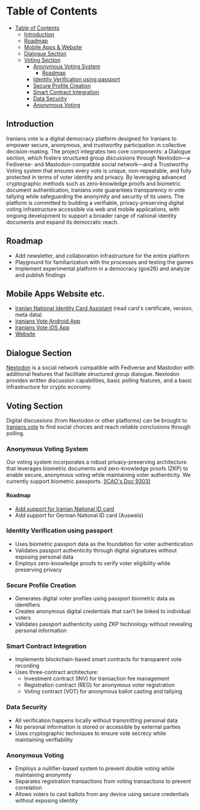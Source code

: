 # Table of Contents
- [Table of Contents](#table-of-contents)
  - [Introduction](#introduction)
  - [Roadmap](#roadmap)
  - [Mobile Apps & Website](#mobile-apps-website-etc)
  - [Dialogue Section](#dialogue-section)
  - [Voting Section](#voting-section)
    - [Anonymous Voting System](#anonymous-voting-system)
      - [Roadmap](#roadmap-1)
    - [Identity Verification using passport](#identity-verification-using-passport)
    - [Secure Profile Creation](#secure-profile-creation)
    - [Smart Contract Integration](#smart-contract-integration)
    - [Data Security](#data-security)
    - [Anonymous Voting](#anonymous-voting)

## Introduction
Iranians.vote is a digital democracy platform designed for Iranians to empower secure, anonymous, and trustworthy participation in collective decision-making. The project integrates two core components: a Dialogue section, which fosters structured group discussions through Nextodon—a Fediverse- and Mastodon-compatible social network—and a Trustworthy Voting system that ensures every vote is unique, non-repeatable, and fully protected in terms of voter identity and privacy. By leveraging advanced cryptographic methods such as zero-knowledge proofs and biometric document authentication, Iranians.vote guarantees transparency in vote tallying while safeguarding the anonymity and security of its users. The platform is committed to building a verifiable, privacy-preserving digital voting infrastructure accessible via web and mobile applications, with ongoing development to support a broader range of national identity documents and expand its democratic reach.

## Roadmap
* Add newsletter, and collaboration infrastructure for the entire platform  
* Playground for familiarization with the processes and testing the games  
* Implement experimental platform in a democracy (goe26) and analyze and publish findings

## Mobile Apps Website etc. 
* [Iranian National Identity Card Assistant](https://github.com/Iranians-Vote-Digital-Democracy/INIDCA) (read card's certificate, version, meta data)
* [Iranians Vote Android App](https://github.com/Iranians-Vote-Digital-Democracy/iranians-vote-android)
* [Iranians Vote iOS App](https://github.com/Iranians-Vote-Digital-Democracy/iranians-vote-ios)
* [Website](https://github.com/Iranians-Vote-Digital-Democracy/iranians.vote)
  
## Dialogue Section
[Nextodon](https://github.com/tcfev/Nextodon) is a social network compatible with Fediverse and Mastodon with additional features that facilitate structured group dialogue. Nextodon provides written discussion capabilities, basic polling features, and a basic infrastructure for crypto economy.

## Voting Section
Digital discussions (from Nextodon or other platforms) can be brought to [Iranians.vote](https://iranians.vote) to find social choices and reach reliable conclusions through polling.


### Anonymous Voting System
Our voting system incorporates a robust privacy-preserving architecture that leverages biometric documents and zero-knowledge proofs (ZKP) to enable secure, anonymous voting while maintaining voter authenticity. We currently support biometric passports. [(ICAO's Doc 9303)](https://www.icao.int/publications/documents/9303_p9_cons_en.pdf)

#### Roadmap
- [Add support for Iranian National ID card](https://github.com/Iranians-Vote-Digital-Democracy/INID/blob/main/README.md)
- Add support for German National ID card (Ausweis)
  
### Identity Verification using passport
- Uses biometric passport data as the foundation for voter authentication
- Validates passport authenticity through digital signatures without exposing personal data
- Employs zero-knowledge proofs to verify voter eligibility while preserving privacy

### Secure Profile Creation
- Generates digital voter profiles using passport biometric data as identifiers
- Creates anonymous digital credentials that can’t be linked to individual voters
- Validates passport authenticity using ZKP technology without revealing personal information

### Smart Contract Integration
- Implements blockchain-based smart contracts for transparent vote recording
- Uses three-contract architecture:
  - Investment contract (INV) for transaction fee management
  - Registration contract (REG) for anonymous voter registration
  - Voting contract (VOT) for anonymous ballot casting and tallying

### Data Security
- All verification happens locally without transmitting personal data
- No personal information is stored or accessible by external parties
- Uses cryptographic techniques to ensure vote secrecy while maintaining verifiability

### Anonymous Voting
- Employs a nullifier-based system to prevent double voting while maintaining anonymity
- Separates registration transactions from voting transactions to prevent correlation
- Allows voters to cast ballots from any device using secure credentials without exposing identity
